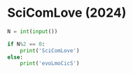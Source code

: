 # SciComLove (2024)

```python
N = int(input())

if N%2 == 0:
    print('SciComLove')
else:
    print('evoLmoCicS')
```
